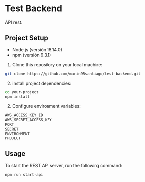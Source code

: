 # Test Backend

API rest.

## Project Setup

- Node.js (versión 18.14.0)
- npm (versión 9.3.1)

1. Clone this repository on your local machine:

```bash
git clone https://github.com/marin95santiago/test-backend.git
```
2. install project dependencies:

```bash
cd your-project
npm install
```

2. Configure environment variables:

```bash
AWS_ACCESS_KEY_ID
AWS_SECRET_ACCESS_KEY
PORT
SECRET
ENVIRONMENT
PROJECT
```

## Usage
To start the REST API server, run the following command:

```bash
npm run start-api
```

